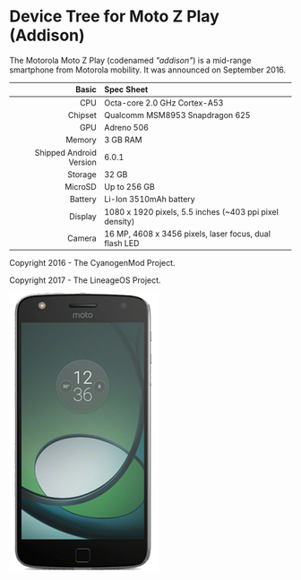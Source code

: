 Device Tree for Moto Z Play (Addison)
===========================================

The Motorola Moto Z Play (codenamed _"addison"_) is a mid-range smartphone from Motorola mobility.
It was announced on September 2016.

Basic   | Spec Sheet
-------:|:-------------------------
CPU     | Octa-core 2.0 GHz Cortex-A53
Chipset | Qualcomm MSM8953 Snapdragon 625
GPU     | Adreno 506
Memory  | 3 GB RAM
Shipped Android Version | 6.0.1
Storage | 32 GB
MicroSD | Up to 256 GB
Battery | Li-Ion 3510mAh battery
Display | 1080 x 1920 pixels, 5.5 inches (~403 ppi pixel density)
Camera  | 16 MP, 4608 x 3456 pixels, laser focus, dual flash LED

Copyright 2016 - The CyanogenMod Project.

Copyright 2017 - The LineageOS Project.

![Moto Z Play](https://raw.githubusercontent.com/LineageOS/lineage_wiki/master/images/devices/addison.png "Moto Z Play")
